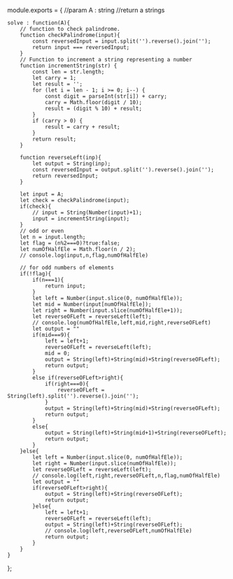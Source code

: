 module.exports = { 
    //param A : string
    //return a strings

    solve : function(A){
        // function to check palindrome.
        function checkPalindrome(input){
            const reversedInput = input.split('').reverse().join('');
            return input === reversedInput;
        }
        // Function to increment a string representing a number
        function incrementString(str) {
            const len = str.length;
            let carry = 1;
            let result = '';
            for (let i = len - 1; i >= 0; i--) {
                const digit = parseInt(str[i]) + carry;
                carry = Math.floor(digit / 10);
                result = (digit % 10) + result;
            }
            if (carry > 0) {
                result = carry + result;
            }
            return result;
        }
        
        function reverseLeft(inp){
            let output = String(inp);
            const reversedInput = output.split('').reverse().join('');            
            return reversedInput;
        }
        
        let input = A;
        let check = checkPalindrome(input);
        if(check){
            // input = String(Number(input)+1);
            input = incrementString(input);
        }
        // odd or even
        let n = input.length;
        let flag = (n%2===0)?true:false;
        let numOfHalfEle = Math.floor(n / 2);
        // console.log(input,n,flag,numOfHalfEle)

        // for odd numbers of elements
        if(!flag){
            if(n===1){
                return input;
            }
            let left = Number(input.slice(0, numOfHalfEle));
            let mid = Number(input[numOfHalfEle]);
            let right = Number(input.slice(numOfHalfEle+1));
            let reverseOFLeft = reverseLeft(left);
            // console.log(numOfHalfEle,left,mid,right,reverseOFLeft)            
            let output = ""
            if(mid===9){
                left = left+1;
                reverseOFLeft = reverseLeft(left);
                mid = 0;
                output = String(left)+String(mid)+String(reverseOFLeft);
                return output;
            }
            else if(reverseOFLeft>right){
                if(right===0){
                    reverseOFLeft = String(left).split('').reverse().join('');
                }
                output = String(left)+String(mid)+String(reverseOFLeft);
                return output;
            }
            else{
                output = String(left)+String(mid+1)+String(reverseOFLeft);
                return output;
            }
        }else{
            let left = Number(input.slice(0, numOfHalfEle));
            let right = Number(input.slice(numOfHalfEle));
            let reverseOFLeft = reverseLeft(left);
            // console.log(left,right,reverseOFLeft,n,flag,numOfHalfEle)
            let output = ""
            if(reverseOFLeft>right){
                output = String(left)+String(reverseOFLeft);
                return output;
            }else{
                left = left+1;
                reverseOFLeft = reverseLeft(left);
                output = String(left)+String(reverseOFLeft);
                // console.log(left,reverseOFLeft,numOfHalfEle)
                return output;
            }
        }
    }
};